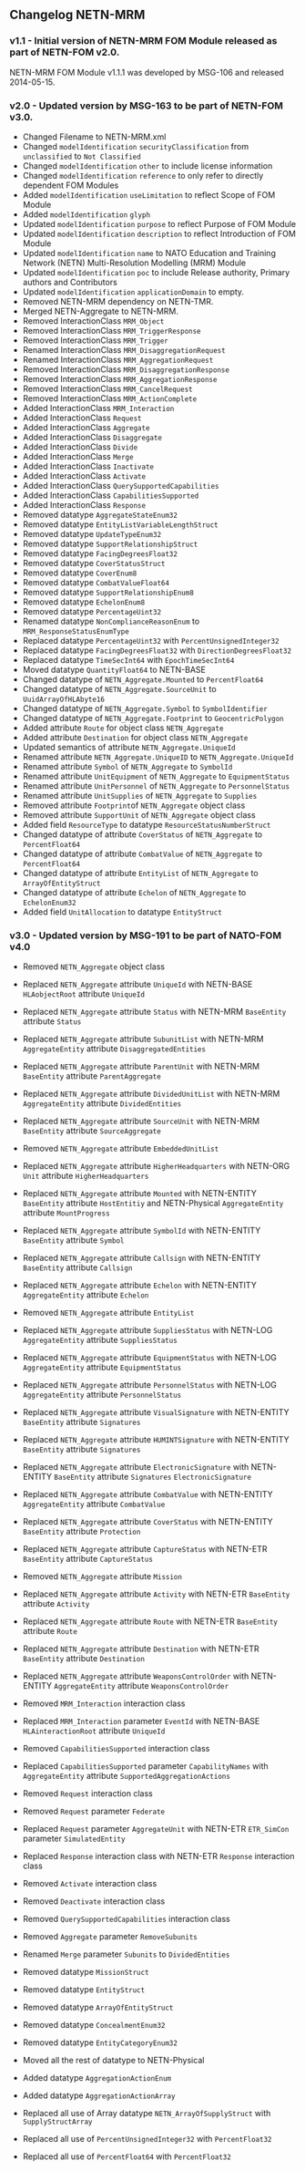 ## Changelog NETN-MRM

### v1.1 - Initial version of NETN-MRM FOM Module released as part of NETN-FOM v2.0.

NETN-MRM FOM Module v1.1.1 was developed by MSG-106 and released 2014-05-15.


### v2.0 - Updated version by MSG-163 to be part of NETN-FOM v3.0.

* Changed Filename to NETN-MRM.xml 
* Changed `modelIdentification` `securityClassification` from `unclassified` to `Not Classified` 
* Changed `modelIdentification` `other` to include license information 
* Changed `modelIdentification` `reference` to only refer to directly dependent FOM Modules 
* Added `modelIdentification` `useLimitation` to reflect Scope of FOM Module 
* Added `modelIdentification` `glyph` 
* Updated `modelIdentification` `purpose` to reflect Purpose of FOM Module 
* Updated `modelIdentification` `description` to reflect Introduction of FOM Module 
* Updated `modelIdentification` `name` to NATO Education and Training Network (NETN) Multi-Resolution Modelling (MRM) Module 
* Updated `modelIdentification` `poc` to include Release authority, Primary authors and Contributors 
* Updated `modelIdentification` `applicationDomain` to empty. 
* Removed NETN-MRM dependency on NETN-TMR. 
* Merged NETN-Aggregate to NETN-MRM. 
* Removed InteractionClass `MRM_Object` 
* Removed InteractionClass `MRM_TriggerResponse` 
* Removed InteractionClass `MRM_Trigger` 
* Renamed InteractionClass `MRM_DisaggregationRequest` 
* Renamed InteractionClass `MRM_AggregationRequest` 
* Removed InteractionClass `MRM_DisaggregationResponse` 
* Removed InteractionClass `MRM_AggregationResponse` 
* Removed InteractionClass `MRM_CancelRequest` 
* Removed InteractionClass `MRM_ActionComplete` 
* Added InteractionClass `MRM_Interaction` 
* Added InteractionClass `Request` 
* Added InteractionClass `Aggregate` 
* Added InteractionClass `Disaggregate` 
* Added InteractionClass `Divide` 
* Added InteractionClass `Merge` 
* Added InteractionClass `Inactivate` 
* Added InteractionClass `Activate` 
* Added InteractionClass `QuerySupportedCapabilities` 
* Added InteractionClass `CapabilitiesSupported` 
* Added InteractionClass `Response` 
* Removed datatype `AggregateStateEnum32` 
* Removed datatype `EntityListVariableLengthStruct` 
* Removed datatype `UpdateTypeEnum32` 
* Removed datatype `SupportRelationshipStruct` 
* Removed datatype `FacingDegreesFloat32` 
* Removed datatype `CoverStatusStruct` 
* Removed datatype `CoverEnum8` 
* Removed datatype `CombatValueFloat64` 
* Removed datatype `SupportRelationshipEnum8` 
* Removed datatype `EchelonEnum8` 
* Removed datatype `PercentageUint32` 
* Renamed datatype `NonComplianceReasonEnum` to `MRM_ResponseStatusEnumType` 
* Replaced datatype `PercentageUint32` with `PercentUnsignedInteger32` 
* Replaced datatype `FacingDegreesFloat32` with `DirectionDegreesFloat32` 
* Replaced datatype `TimeSecInt64` with `EpochTimeSecInt64` 
* Moved datatype `QuantityFloat64` to NETN-BASE 
* Changed datatype of `NETN_Aggregate.Mounted` to `PercentFloat64` 
* Changed datatype of `NETN_Aggregate.SourceUnit` to `UuidArrayOfHLAbyte16` 
* Changed datatype of `NETN_Aggregate.Symbol` to `SymbolIdentifier` 
* Changed datatype of `NETN_Aggregate.Footprint` to `GeocentricPolygon ` 
* Added attribute `Route` for  object class `NETN_Aggregate` 
* Added attribute `Destination` for  object class `NETN_Aggregate` 
* Updated semantics of attribute `NETN_Aggregate.UniqueId` 
* Renamed attribute `NETN_Aggregate.UniqueID` to `NETN_Aggregate.UniqueId` 
* Renamed attribute `Symbol` of `NETN_Aggregate` to `SymbolId` 
* Renamed attribute `UnitEquipment`  of `NETN_Aggregate` to `EquipmentStatus` 
* Renamed attribute `UnitPersonnel`  of `NETN_Aggregate` to `PersonnelStatus` 
* Renamed attribute `UnitSupplies`  of `NETN_Aggregate` to `Supplies` 
* Removed attribute `Footprint`of `NETN_Aggregate` object class 
* Removed attribute `SupportUnit` of `NETN_Aggregate` object class 
* Added field `ResourceType` to datatype `ResourceStatusNumberStruct` 
* Changed datatype of attribute `CoverStatus` of `NETN_Aggregate` to `PercentFloat64` 
* Changed datatype of attribute `CombatValue` of `NETN_Aggregate` to `PercentFloat64` 
* Changed datatype of attribute `EntityList` of `NETN_Aggregate` to `ArrayOfEntityStruct` 
* Changed datatype of attribute `Echelon` of `NETN_Aggregate` to `EchelonEnum32` 
* Added field `UnitAllocation` to datatype `EntityStruct`


### v3.0 - Updated version by MSG-191 to be part of NATO-FOM v4.0

* Removed `NETN_Aggregate` object class 
* Replaced `NETN_Aggregate` attribute `UniqueId` with NETN-BASE `HLAobjectRoot` attribute `UniqueId` 
* Replaced `NETN_Aggregate` attribute `Status` with NETN-MRM `BaseEntity` attribute `Status` 
* Replaced `NETN_Aggregate` attribute `SubunitList` with NETN-MRM `AggregateEntity` attribute `DisaggregatedEntities` 
* Replaced `NETN_Aggregate` attribute `ParentUnit` with NETN-MRM `BaseEntity` attribute `ParentAggregate` 
* Replaced `NETN_Aggregate` attribute `DividedUnitList` with NETN-MRM `AggregateEntity` attribute `DividedEntities` 
* Replaced `NETN_Aggregate` attribute `SourceUnit` with NETN-MRM `BaseEntity` attribute `SourceAggregate` 
* Removed `NETN_Aggregate` attribute `EmbeddedUnitList` 
* Replaced `NETN_Aggregate` attribute `HigherHeadquarters` with NETN-ORG `Unit` attribute `HigherHeadquarters` 
* Replaced `NETN_Aggregate` attribute `Mounted` with NETN-ENTITY `BaseEntity` attribute `HostEntitiy` and NETN-Physical `AggregateEntity` attribute `MountProgress` 
* Replaced `NETN_Aggregate` attribute `SymbolId` with NETN-ENTITY `BaseEntity` attribute `Symbol` 
* Replaced `NETN_Aggregate` attribute `Callsign` with NETN-ENTITY `BaseEntity` attribute `Callsign` 
* Replaced `NETN_Aggregate` attribute `Echelon` with NETN-ENTITY `AggregateEntity` attribute `Echelon` 
* Removed `NETN_Aggregate` attribute `EntityList` 
* Replaced `NETN_Aggregate` attribute `SuppliesStatus` with NETN-LOG `AggregateEntity` attribute `SuppliesStatus` 
* Replaced `NETN_Aggregate` attribute `EquipmentStatus` with NETN-LOG `AggregateEntity` attribute `EquipmentStatus` 
* Replaced `NETN_Aggregate` attribute `PersonnelStatus` with NETN-LOG `AggregateEntity` attribute `PersonnelStatus` 
* Replaced `NETN_Aggregate` attribute `VisualSignature` with NETN-ENTITY `BaseEntity` attribute `Signatures` 
* Replaced `NETN_Aggregate` attribute `HUMINTSignature` with NETN-ENTITY `BaseEntity` attribute `Signatures` 
* Replaced `NETN_Aggregate` attribute `ElectronicSignature` with NETN-ENTITY `BaseEntity` attribute `Signatures`  `ElectronicSignature` 
* Replaced `NETN_Aggregate` attribute `CombatValue` with NETN-ENTITY `AggregateEntity` attribute `CombatValue` 
* Replaced `NETN_Aggregate` attribute `CoverStatus` with NETN-ENTITY `BaseEntity` attribute `Protection` 
* Replaced `NETN_Aggregate` attribute `CaptureStatus` with NETN-ETR `BaseEntity` attribute `CaptureStatus` 
* Removed `NETN_Aggregate` attribute `Mission` 
* Replaced `NETN_Aggregate` attribute `Activity` with NETN-ETR `BaseEntity` attribute `Activity` 
* Replaced `NETN_Aggregate` attribute `Route` with NETN-ETR `BaseEntity` attribute `Route` 
* Replaced `NETN_Aggregate` attribute `Destination` with NETN-ETR `BaseEntity` attribute `Destination` 
* Replaced `NETN_Aggregate` attribute `WeaponsControlOrder` with NETN-ENTITY `AggregateEntity` attribute `WeaponsControlOrder` 
* Removed `MRM_Interaction` interaction class 
* Replaced `MRM_Interaction` parameter `EventId` with NETN-BASE `HLAinteractionRoot` attribute `UniqueId` 
* Removed `CapabilitiesSupported` interaction class 
* Replaced `CapabilitiesSupported` parameter `CapabilityNames` with `AggregateEntity` attribute `SupportedAggregationActions` 
* Removed `Request` interaction class 
* Removed `Request` parameter `Federate` 
* Replaced `Request` parameter `AggregateUnit` with NETN-ETR `ETR_SimCon` parameter `SimulatedEntity` 
* Replaced `Response` interaction class with NETN-ETR `Response` interaction class 
* Removed `Activate` interaction class 
* Removed `Deactivate` interaction class 
* Removed `QuerySupportedCapabilities` interaction class 
* Removed `Aggregate` parameter `RemoveSubunits` 
* Renamed `Merge` parameter `Subunits` to `DividedEntities` 
 
 
* Removed datatype `MissionStruct` 
* Removed datatype `EntityStruct` 
* Removed datatype `ArrayOfEntityStruct` 
* Removed datatype `ConcealmentEnum32` 
* Removed datatype `EntityCategoryEnum32` 
* Moved all the rest of datatype to NETN-Physical 
* Added datatype `AggregationActionEnum` 
* Added datatype `AggregationActionArray` 
 
* Replaced all use of Array datatype `NETN_ArrayOfSupplyStruct` with `SupplyStructArray` 
* Replaced all use of `PercentUnsignedInteger32` with `PercentFloat32` 
* Replaced all use of `PercentFloat64` with `PercentFloat32`

